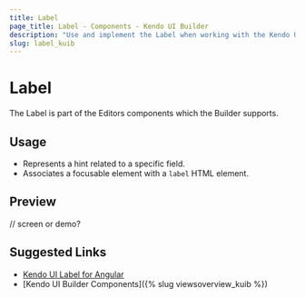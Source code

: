 ```yaml
---
title: Label
page_title: Label - Components - Kendo UI Builder
description: "Use and implement the Label when working with the Kendo UI Builder tool for creating and managing Angular and AngularJS-based web applications."
slug: label_kuib
---
```


# Label

The Label is part of the Editors components which the Builder supports.

## Usage

* Represents a hint related to a specific field.
* Associates a focusable element with a `label` HTML element.

## Preview

// screen or demo?

## Suggested Links

* [Kendo UI Label for Angular](https://www.telerik.com/kendo-angular-ui/components/label/)
* [Kendo UI Builder Components]({% slug viewsoverview_kuib %})
